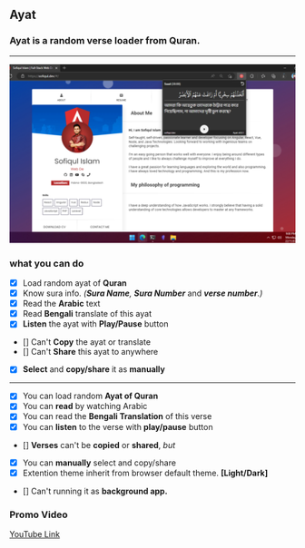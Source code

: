 ## **Ayat**
### Ayat is a random verse loader from Quran.
-----------------
![ayat extention](screenshot.jpg)

### **what you can do**
 - [x] Load random ayat of **Quran**
 - [x] Know sura info. *(**Sura Name**, **Sura Number*** and ***verse number**.)*
 - [x] Read the **Arabic** text
 - [x] Read **Bengali** translate of this ayat
 - [x] **Listen** the ayat with **Play/Pause** button
 - [] Can't **Copy** the ayat or translate
 - [] Can't **Share** this ayat to anywhere 
 - [x] **Select** and **copy/share** it as **manually**
---
- [x] You can load random **Ayat of Quran**
- [x] You can **read** by watching Arabic
- [x] You can read the **Bengali Translation** of this verse
- [x] You can **listen** to the verse with **play/pause** button
- [] **Verses** can't be **copied** or **shared**, *but*
- [x] You can **manually** select and copy/share
- [x] Extention theme inherit from browser default theme. **[Light/Dark]**
- [] Can't running it as **background app.** 

### **Promo Video**
[YouTube Link](https://youtu.be/FOOVZpL_Db4)